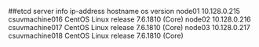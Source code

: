  
##etcd server info
         	    ip-address	    hostname	    os version
        node01	10.128.0.215	csuvmachine016	CentOS Linux release 7.6.1810 (Core)
        node02	10.128.0.216	csuvmachine017	CentOS Linux release 7.6.1810 (Core)
        node03	10.128.0.217	csuvmachine018	CentOS Linux release 7.6.1810 (Core)
